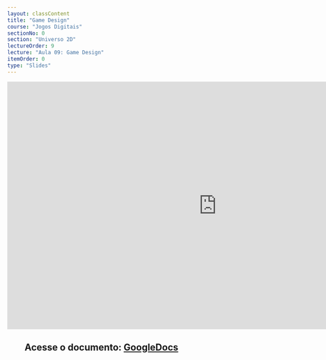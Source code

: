 ```yaml
---
layout: classContent
title: "Game Design"
course: "Jogos Digitais"
sectionNo: 0
section: "Universo 2D"
lectureOrder: 9
lecture: "Aula 09: Game Design"
itemOrder: 0
type: "Slides"
---
```


<iframe src="https://docs.google.com/presentation/d/e/2PACX-1vQb7pDQ9DiLKw5uJzibL2RxdnzioMcnqHj2ZQ9EwX3jo4WUmnv891WtYMuXF91lBE6VNks1wqEcOWfK/embed?start=false&loop=false&delayms=3000" frameborder="0" width="960" height="569" allowfullscreen="true" mozallowfullscreen="true" webkitallowfullscreen="true"></iframe>

## &nbsp;&nbsp;&nbsp;&nbsp;&nbsp;&nbsp;&nbsp;&nbsp;Acesse o documento: [GoogleDocs](https://docs.google.com/presentation/d/14UtFGYNJ4wbrlNnFR9kSweX4E2CnN-ZRkuKRr-tkWts/edit?usp=sharing)
